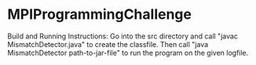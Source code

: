 # MPIProgrammingChallenge
Build and Running Instructions:
Go into the src directory and call "javac MismatchDetector.java" to create the classfile.
Then call "java MismatchDetector path-to-jar-file" to run the program on the given logfile.